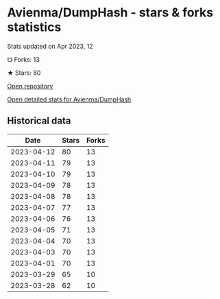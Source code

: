 # Avienma/DumpHash - stars & forks statistics

Stats updated on Apr 2023, 12

☋ Forks: 13

★ Stars: 80

[Open repository](https://github.com/Avienma/DumpHash)

[Open detailed stats for Avienma/DumpHash](https://reviewgithub.com/rep/Avienma/DumpHash)

## Historical data
| Date | Stars | Forks |
|------|-------|-------|
| 2023-04-12 | 80 | 13 | 
| 2023-04-11 | 79 | 13 | 
| 2023-04-10 | 79 | 13 | 
| 2023-04-09 | 78 | 13 | 
| 2023-04-08 | 78 | 13 | 
| 2023-04-07 | 77 | 13 | 
| 2023-04-06 | 76 | 13 | 
| 2023-04-05 | 71 | 13 | 
| 2023-04-04 | 70 | 13 | 
| 2023-04-03 | 70 | 13 | 
| 2023-04-01 | 70 | 13 | 
| 2023-03-29 | 65 | 10 | 
| 2023-03-28 | 62 | 10 | 

